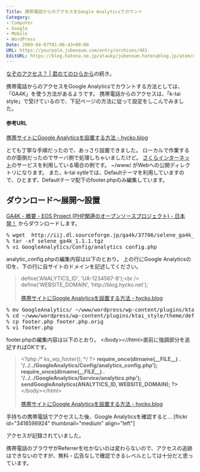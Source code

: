 ```yaml
---
Title: 携帯電話からのアクセスをGoogle Analyticsでカウント
Category:
- Computer
- Google
- Mobile
- WordPress
Date: 2009-04-07T01:06:43+09:00
URL: https://yourpalm.jubenoum.com/entry/archives/481
EditURL: https://blog.hatena.ne.jp/atauky/jubenoum.hatenablog.jp/atom/entry/6653458415120885562
---
```


<a href="http://yourpalm.jubenoum.com/2009/04/%e3%81%aa%e3%81%9e%e3%81%ae%e3%82%a2%e3%82%af%e3%82%bb%e3%82%b9/" title="なぞのアクセス？ | 君のてのひらから">なぞのアクセス？ | 君のてのひらから</a>の続き。

携帯電話からのアクセスをGoogle Analyticsでカウントする方法としては、「GA4K」を使う方法があるようです。
携帯電話からのアクセスは、「k-tai style」で受けているので、下記ページの方法に従って設定をしこんでみました。

<h4>参考URL</h4>
<a href="http://blog.hycko.net/%E6%90%BA%E5%B8%AF%E3%82%B5%E3%82%A4%E3%83%88%E3%81%ABgoogle-analytics%E3%82%92%E8%A8%AD%E7%BD%AE%E3%81%99%E3%82%8B%E6%96%B9%E6%B3%95/1524/" title="携帯サイトにGoogle Analyticsを設置する方法 - hycko.blog">携帯サイトにGoogle Analyticsを設置する方法 - hycko.blog</a>

<!--more-->

とても丁寧な手順だったので、あっさり設置できました。
ローカルで作業するのが面倒だったのでサーバ側で処理しちゃいましたけど。
<a href="http://www.sakura.ad.jp/?WT.mc_id=LAAD900&amp;WT.srch=1" title="SAKURA Internet // さくらインターネット : 価値あるサービスと満足を提供するデータセンター">さくらインターネット</a>のサービスを利用している場合の例です。
~/www/ がWebへの公開ディレクトリになります。
また、k-tai sytleでは、Defaultテーマを利用していますので、ひとまず、Defaultテーマ配下のfooter.phpのみ編集しています。

<h2>ダウンロード〜展開〜設置</h2>
<a href="http://eos.exbridge.jp/projects/show/ga4k" title="GA4K - 概要 - EOS Project (PHP関連のオープンソースプロジェクト) - 日本発！">GA4K - 概要 - EOS Project (PHP関連のオープンソースプロジェクト) - 日本発！</a>
からダウンロードします。

<pre>% wget  http://iij.dl.sourceforge.jp/ga4k/37706/selene_ga4k_1.1.1.tgz
% tar -xf selene_ga4k_1.1.1.tgz
% vi GoogleAnalytics/Config/analytics_config.php</pre>

analytic_config.phpの編集内容は以下のとおり。
上の行にGoogle AnalyticsのIDを、下の行に自サイトのドメインを記述してください。
<blockquote>define('ANALYTICS_ID', 'UA-1234567-8');&lt;br /&gt;
define(’WEBSITE_DOMAIN’, ‘http://blog.hycko.net');<br /><br /><a href="http://blog.hycko.net/%E6%90%BA%E5%B8%AF%E3%82%B5%E3%82%A4%E3%83%88%E3%81%ABgoogle-analytics%E3%82%92%E8%A8%AD%E7%BD%AE%E3%81%99%E3%82%8B%E6%96%B9%E6%B3%95/1524/">携帯サイトにGoogle Analyticsを設置する方法 - hycko.blog</a></blockquote>

<pre>% mv GoogleAnalytics/ ~/www/wordpress/wp-content/plugins/ktai_style/
% cd ~/www/wordpress/wp-content/plugins/ktai_style/theme/default
% cp footer.php footer.php.orig
% vi footer.php</pre>

footer.phpの編集内容は以下のとおり。
&lt;/body&gt;&lt;//html&gt;直前に強調部分を追記すればOKです。
<blockquote>&lt;?php /* ks_wp_footer(); */ ?&gt;
<strong>
require_once(dirname(__FILE__) . '/../../GoogleAnalytics/Config/analytics_config.php');
require_once(dirname(__FILE__) . '/../../GoogleAnalytics/Service/analytics.php');
sendGoogleAnalytics(ANALYTICS_ID, WEBSITE_DOMAIN);
?&gt;
</strong>
&lt;/body&gt;&lt;/html&gt;<br /><br /><a href="http://blog.hycko.net/%E6%90%BA%E5%B8%AF%E3%82%B5%E3%82%A4%E3%83%88%E3%81%ABgoogle-analytics%E3%82%92%E8%A8%AD%E7%BD%AE%E3%81%99%E3%82%8B%E6%96%B9%E6%B3%95/1524/">携帯サイトにGoogle Analyticsを設置する方法 - hycko.blog</a></blockquote>

手持ちの携帯電話でアクセスした後、Google Analyticsを確認すると...
[flickr id="3418598924" thumbnail="medium" align="left"]


アクセスが記録されていました。

携帯電話のブラウザがReferrerを吐かないのは変わらないので、アクセスの追跡はできないのですが、無料・広告なしで確認できるレベルとしては十分だと思っています。
